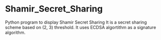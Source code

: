 # Shamir_Secret_Sharing
Python program to display Shamir Secret Sharing
It is a secret sharing scheme based on (2, 3) threshold.
It uses ECDSA algortithm as a signature algorithm.
